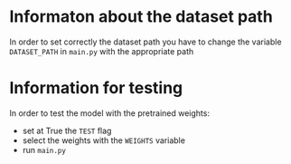 # Informaton about the dataset path
In order to set correctly the dataset path you have to change the variable `DATASET_PATH` in `main.py` with the appropriate path

# Information for testing
In order to test the model with the pretrained weights:
- set at True the `TEST` flag
- select the weights with the `WEIGHTS` variable
- run `main.py`